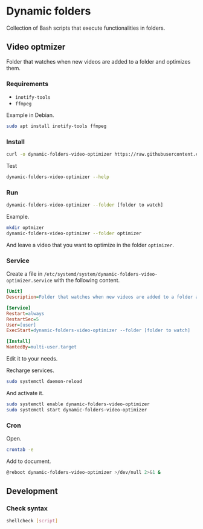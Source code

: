 # Dynamic folders

Collection of Bash scripts that execute functionalities in folders.

## Video optmizer

Folder that watches when new videos are added to a folder and optimizes them.

### Requirements

- `inotify-tools`
- `ffmpeg`

Example in Debian.

``` sh
sudo apt install inotify-tools ffmpeg
```

### Install


``` sh
curl -o dynamic-folders-video-optimizer https://raw.githubusercontent.com/tanrax/dynamic-folders/main/dynamic-folders-video-optimizer.sh && chmod +x dynamic-folders-video-optimizer && sudo mv dynamic-folders-video-optimizer /usr/local/bin && echo "🎉 Successfully installed! 🎉"
```

Test

``` sh
dynamic-folders-video-optimizer --help
```

### Run

``` sh
dynamic-folders-video-optimizer --folder [folder to watch]
```

Example.

``` sh
mkdir optmizer
dynamic-folders-video-optimizer --folder optimizer
```

And leave a video that you want to optimize in the folder `optimizer`.

### Service

Create a file in `/etc/systemd/system/dynamic-folders-video-optimizer.service` with the following content.


```ini
[Unit]
Description=Folder that watches when new videos are added to a folder and optimizes them.

[Service]
Restart=always
RestartSec=5
User=[user]
ExecStart=dynamic-folders-video-optimizer --folder [folder to watch]

[Install]
WantedBy=multi-user.target
```

Edit it to your needs.

Recharge services.

``` sh
sudo systemctl daemon-reload
```

And activate it.

``` sh
sudo systemctl enable dynamic-folders-video-optimizer
sudo systemctl start dynamic-folders-video-optimizer
```

### Cron

Open.

``` sh
crontab -e
```

Add to document.

``` sh
@reboot dynamic-folders-video-optimizer >/dev/null 2>&1 &
```

## Development

### Check syntax

```sh
shellcheck [script]
```
